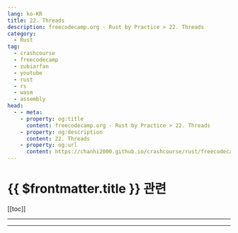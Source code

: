 ```yaml
---
lang: ko-KR
title: 22. Threads
description: freecodecamp.org - Rust by Practice > 22. Threads
category: 
  - Rust
tag: 
  - crashcourse
  - freecodecamp
  - zubiarfan
  - youtube
  - rust
  - rs
  - wasm
  - assembly
head:
  - - meta:
    - property: og:title
      content: freecodecamp.org - Rust by Practice > 22. Threads
    - property: og:description
      content: 22. Threads
    - property: og:url
      content: https://chanhi2000.github.io/crashcourse/rust/freecodecamp-rust-by-practice/22.html
---
```


# {{ $frontmatter.title }} 관련

[[toc]]

---

---

<TagLinks />